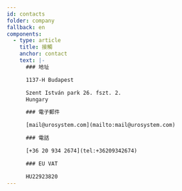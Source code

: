 ```yaml
---
id: contacts
folder: company
fallback: en
components:
  - type: article
    title: 接觸
    anchor: contact
    text: |-
      ### 地址

      1137-H Budapest

      Szent István park 26. fszt. 2.
      Hungary

      ### 電子郵件

      [mail@urosystem.com](mailto:mail@urosystem.com)

      ### 電話

      [+36 20 934 2674](tel:+36209342674)

      ### EU VAT

      HU22923820
---
```


